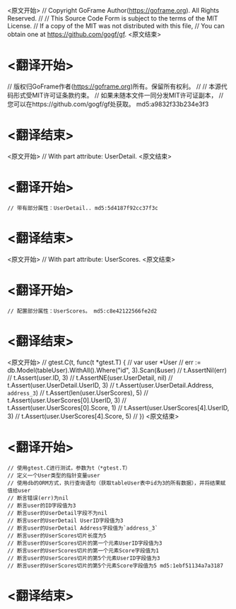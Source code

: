 
<原文开始>
// Copyright GoFrame Author(https://goframe.org). All Rights Reserved.
//
// This Source Code Form is subject to the terms of the MIT License.
// If a copy of the MIT was not distributed with this file,
// You can obtain one at https://github.com/gogf/gf.
<原文结束>

# <翻译开始>
// 版权归GoFrame作者(https://goframe.org)所有。保留所有权利。
//
// 本源代码形式受MIT许可证条款约束。
// 如果未随本文件一同分发MIT许可证副本，
// 您可以在https://github.com/gogf/gf处获取。 md5:a9832f33b234e3f3
# <翻译结束>


<原文开始>
// With part attribute: UserDetail.
<原文结束>

# <翻译开始>
	// 带有部分属性：UserDetail.. md5:5d4187f92cc37f3c
# <翻译结束>


<原文开始>
// With part attribute: UserScores.
<原文结束>

# <翻译开始>
	// 配置部分属性：UserScores。 md5:c8e42122566fe2d2
# <翻译结束>


<原文开始>
	// gtest.C(t, func(t *gtest.T) {
	//	var user *User
	//	err := db.Model(tableUser).WithAll().Where("id", 3).Scan(&user)
	//	t.AssertNil(err)
	//	t.Assert(user.ID, 3)
	//	t.AssertNE(user.UserDetail, nil)
	//	t.Assert(user.UserDetail.UserID, 3)
	//	t.Assert(user.UserDetail.Address, `address_3`)
	//	t.Assert(len(user.UserScores), 5)
	//	t.Assert(user.UserScores[0].UserID, 3)
	//	t.Assert(user.UserScores[0].Score, 1)
	//	t.Assert(user.UserScores[4].UserID, 3)
	//	t.Assert(user.UserScores[4].Score, 5)
	// })
<原文结束>

# <翻译开始>
	// 使用gtest.C进行测试，参数为t（*gtest.T）
	// 定义一个User类型的指针变量user
	// 使用db的ORM方式，执行查询语句（获取tableUser表中id为3的所有数据），并将结果赋值给user
	// 断言错误(err)为nil
	// 断言user的ID字段值为3
	// 断言user的UserDetail字段不为nil
	// 断言user的UserDetail UserID字段值为3
	// 断言user的UserDetail Address字段值为`address_3`
	// 断言user的UserScores切片长度为5
	// 断言user的UserScores切片的第一个元素UserID字段值为3
	// 断言user的UserScores切片的第一个元素Score字段值为1
	// 断言user的UserScores切片的第5个元素UserID字段值为3
	// 断言user的UserScores切片的第5个元素Score字段值为5 md5:1ebf51134a7a3187
# <翻译结束>

